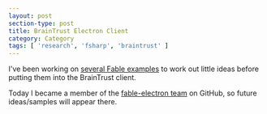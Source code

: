 ```yaml
---
layout: post
section-type: post
title: BrainTrust Electron Client
category: Category
tags: [ 'research', 'fsharp', 'braintrust' ]
---
```

I've been working on [several Fable examples](https://github.com/aolney?utf8=%E2%9C%93&tab=repositories&q=fable&type=&language=) to work out little ideas before putting them into the BrainTrust client.

Today I became a member of the [fable-electron team](https://github.com/orgs/fable-compiler/teams/fable-electron) on GitHub, so future ideas/samples will appear there.

